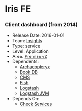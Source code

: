 # Iris FE
### Client dashboard (from 2014)
* Release Date: 2016-01-01
* Team: [Insights](../teams/insights.md)
* Type: service
* Level: Application
* Area: [Premise v2](../areas/v2.png)
* Dependents:
  * [Archaeopteryx](archaeopteryx.md)
  * [Book DB](book.md)
  * [CMS](cms-fe.md)
  * [Fish](fish.md)
  * [Logstash](logstash.md)
  * [Logstash JVM](logstash-jvm.md)
* Depends On:
  * [Check Services](check-services.md)
